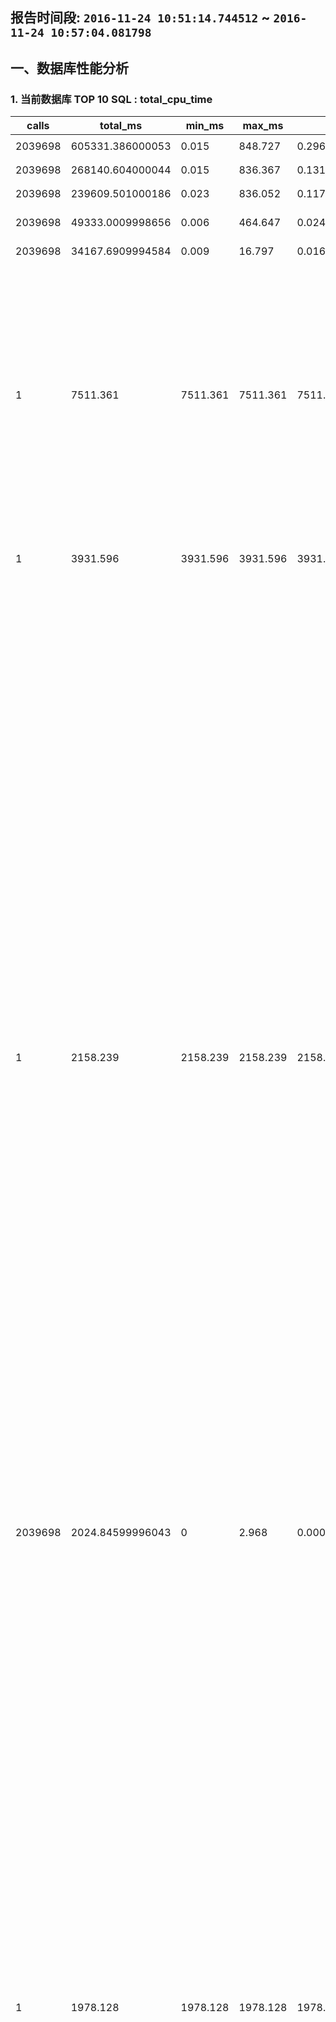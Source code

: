  ## 报告时间段: ```2016-11-24 10:51:14.744512``` ~ ```2016-11-24 10:57:04.081798```    
   
 ## 一、数据库性能分析
   
 ### 1. 当前数据库 TOP 10 SQL : total_cpu_time
   
 calls | total_ms | min_ms | max_ms | mean_ms | stddev_ms | rows | shared_blks_hit | shared_blks_read | shared_blks_dirtied | shared_blks_written | local_blks_hit | local_blks_read | local_blks_dirtied | shared_blks_written | temp_blks_read | temp_blks_written | blk_read_time | blk_write_time | query
 ---|---|---|---|---|---|---|---|---|---|---|---|---|---|---|---|---|---|---|---
 2039698 | 605331.386000053 | 0.015 | 848.727 | 0.296775005907738 | 2.85413485352702 | 2039698 | 99684751 | 2100 | 9136 | 0 | 0 | 0 | 0 | 0 | 0 | 0 | 0 | 0 | ```UPDATE pgbench_branches SET bbalance = bbalance + $1 WHERE bid = $2;```
 2039698 | 268140.604000044 | 0.015 | 836.367 | 0.131460933922569 | 1.37900138114079 | 2039698 | 93195557 | 905 | 19774 | 0 | 0 | 0 | 0 | 0 | 0 | 0 | 0 | 0 | ```UPDATE pgbench_tellers SET tbalance = tbalance + $1 WHERE tid = $2;```
 2039698 | 239609.501000186 | 0.023 | 836.052 | 0.117473028360085 | 4.50711811585977 | 2039698 | 11277885 | 2681 | 1571654 | 0 | 0 | 0 | 0 | 0 | 0 | 0 | 0 | 0 | ```UPDATE pgbench_accounts SET abalance = abalance + $1 WHERE aid = $2;```
 2039698 | 49333.0009998656 | 0.006 | 464.647 | 0.0241864241667166 | 1.93941085447089 | 2039698 | 2109626 | 13067 | 14524 | 0 | 0 | 0 | 0 | 0 | 0 | 0 | 0 | 0 | ```INSERT INTO pgbench_history (tid, bid, aid, delta, mtime) VALUES ($1, $2, $3, $4, CURRENT_TIMESTAMP);```
 2039698 | 34167.6909994584 | 0.009 | 16.797 | 0.0167513479936731 | 0.0366687321580847 | 2039698 | 8334249 | 0 | 0 | 0 | 0 | 0 | 0 | 0 | 0 | 0 | 0 | 0 | ```SELECT abalance FROM pgbench_accounts WHERE aid = $1;```
 1 | 7511.361 | 7511.361 | 7511.361 | 7511.361 | 0 | 0 | 816723 | 3 | 6 | 0 | 0 | 0 | 0 | 0 | 225 | 211 | 0 | 0 | ```create table IF NOT EXISTS snap_pg_rel_space_bucket as select 1::int8 snap_id, now() snap_ts, current_database(), buk this_buk_no, cnt rels_in_this_buk, pg_size_pretty(min) buk_min, pg_size_pretty(max) buk_max from  (   select row_number() over (partition by buk order by tsize), tsize, buk, min(tsize) over (partition by buk),max(tsize) over (partition by buk), count(*) over (partition by buk) cnt from   (     select pg_relation_size(a.oid) tsize, width_bucket(pg_relation_size(a.oid),tmin-1,tmax+1,10) buk from     (       select min(pg_relation_size(a.oid)) tmin, max(pg_relation_size(a.oid)) tmax from pg_class a, pg_namespace c where a.relnamespace=c.oid and nspname !~ $$^pg_$$ and nspname<>$$information_schema$$     ) t, pg_class a, pg_namespace c where a.relnamespace=c.oid and nspname !~ $$^pg_$$ and nspname<>$$information_schema$$   ) t  ) t where row_number=1;```
 1 | 3931.596 | 3931.596 | 3931.596 | 3931.596 | 0 | 0 | 909503 | 1 | 1 | 0 | 0 | 0 | 0 | 0 | 0 | 0 | 0 | 0 | ```create table IF NOT EXISTS snap_pg_hash_idx as select 1::int8 snap_id, now() snap_ts, current_database(),pg_get_indexdef(oid) from pg_class where relkind=$$i$$ and pg_get_indexdef(oid) ~ $$USING hash$$;```
 1 | 2158.239 | 2158.239 | 2158.239 | 2158.239 | 0 | 0 | 223555 | 3 | 4 | 0 | 0 | 0 | 0 | 0 | 4682 | 4666 | 0 | 0 | ```create table IF NOT EXISTS snap_pg_table_bloat as select 1::int8 snap_id, now() snap_ts,    current_database() AS db, schemaname, tablename, reltuples::bigint AS tups, relpages::bigint AS pages, otta,   ROUND(CASE WHEN otta=0 OR sml.relpages=0 OR sml.relpages=otta THEN 0.0 ELSE sml.relpages/otta::numeric END,1) AS tbloat,   CASE WHEN relpages < otta THEN 0 ELSE relpages::bigint - otta END AS wastedpages,   CASE WHEN relpages < otta THEN 0 ELSE bs*(sml.relpages-otta)::bigint END AS wastedbytes,   CASE WHEN relpages < otta THEN $$0 bytes$$::text ELSE (bs*(relpages-otta))::bigint &#124;&#124; $$ bytes$$ END AS wastedsize,   iname, ituples::bigint AS itups, ipages::bigint AS ipages, iotta,   ROUND(CASE WHEN iotta=0 OR ipages=0 OR ipages=iotta THEN 0.0 ELSE ipages/iotta::numeric END,1) AS ibloat,   CASE WHEN ipages < iotta THEN 0 ELSE ipages::bigint - iotta END AS wastedipages,   CASE WHEN ipages < iotta THEN 0 ELSE bs*(ipages-iotta) END AS wastedibytes,   CASE WHEN ipages < iotta THEN $$0 bytes$$ ELSE (bs*(ipages-iotta))::bigint &#124;&#124; $$ bytes$$ END AS wastedisize,   CASE WHEN relpages < otta THEN     CASE WHEN ipages < iotta THEN 0 ELSE bs*(ipages-iotta::bigint) END     ELSE CASE WHEN ipages < iotta THEN bs*(relpages-otta::bigint)       ELSE bs*(relpages-otta::bigint + ipages-iotta::bigint) END   END AS totalwastedbytes FROM (   SELECT     nn.nspname AS schemaname,     cc.relname AS tablename,     COALESCE(cc.reltuples,0) AS reltuples,     COALESCE(cc.relpages,0) AS relpages,     COALESCE(bs,0) AS bs,     COALESCE(CEIL((cc.reltuples*((datahdr+ma-       (CASE WHEN datahdr%ma=0 THEN ma ELSE datahdr%ma END))+nullhdr2+4))/(bs-20::float)),0) AS otta,     COALESCE(c2.relname,$$?$$) AS iname, COALESCE(c2.reltuples,0) AS ituples, COALESCE(c2.relpages,0) AS ipages,     COALESCE(CEIL((c2.reltuples*(datahdr-12))/(bs-20::float)),0) AS iotta    FROM      pg_class cc   JOIN pg_namespace nn ON cc.relnamespace = nn.oid AND nn.nspname <> $$information_schema$$   LEFT JOIN   (     SELECT       ma,bs,foo.nspname,foo.relname,       (datawidth+(hdr+ma-(case when hdr%ma=0 THEN ma ELSE hdr%ma END)))::numeric AS datahdr,       (maxfracsum*(nullhdr+ma-(case when nullhdr%ma=0 THEN ma ELSE nullhdr%ma END))) AS nullhdr2     FROM (       SELECT         ns.nspname, tbl.relname, hdr, ma, bs,         SUM((1-coalesce(null_frac,0))*coalesce(avg_width, 2048)) AS datawidth,         MAX(coalesce(null_frac,0)) AS maxfracsum,         hdr+(           SELECT 1+count(*)/8           FROM pg_stats s2           WHERE null_frac<>0 AND s2.schemaname = ns.nspname AND s2.tablename = tbl.relname         ) AS nullhdr       FROM pg_attribute att        JOIN pg_class tbl ON att.attrelid = tbl.oid       JOIN pg_namespace ns ON ns.oid = tbl.relnamespace        LEFT JOIN pg_stats s ON s.schemaname=ns.nspname       AND s.tablename = tbl.relname       AND s.inherited=false       AND s.attname=att.attname,       (         SELECT           (SELECT current_setting($$block_size$$)::numeric) AS bs,             CASE WHEN SUBSTRING(SPLIT_PART(v, $$ $$, 2) FROM $$#"[0-9]+.[0-9]+#"%$$ for $$#$$)               IN ($$8.0$$,$$8.1$$,$$8.2$$) THEN 27 ELSE 23 END AS hdr,           CASE WHEN v ~ $$mingw32$$ OR v ~ $$64-bit$$ THEN 8 ELSE 4 END AS ma         FROM (SELECT version() AS v) AS foo       ) AS constants       WHERE att.attnum > 0 AND tbl.relkind=$$r$$       GROUP BY 1,2,3,4,5     ) AS foo   ) AS rs   ON cc.relname = rs.relname AND nn.nspname = rs.nspname   LEFT JOIN pg_index i ON indrelid = cc.oid   LEFT JOIN pg_class c2 ON c2.oid = i.indexrelid ) AS sml order by wastedbytes desc limit 10;```
 2039698 | 2024.84599996043 | 0 | 2.968 | 0.000992718529900034 | 0.00373028886295509 | 0 | 0 | 0 | 0 | 0 | 0 | 0 | 0 | 0 | 0 | 0 | 0 | 0 | ```END;```
 1 | 1978.128 | 1978.128 | 1978.128 | 1978.128 | 0 | 0 | 223270 | 1 | 2 | 0 | 0 | 0 | 0 | 0 | 4682 | 4666 | 0 | 0 | ```create table IF NOT EXISTS snap_pg_index_bloat as select 1::int8 snap_id, now() snap_ts,    current_database() AS db, schemaname, tablename, reltuples::bigint AS tups, relpages::bigint AS pages, otta,   ROUND(CASE WHEN otta=0 OR sml.relpages=0 OR sml.relpages=otta THEN 0.0 ELSE sml.relpages/otta::numeric END,1) AS tbloat,   CASE WHEN relpages < otta THEN 0 ELSE relpages::bigint - otta END AS wastedpages,   CASE WHEN relpages < otta THEN 0 ELSE bs*(sml.relpages-otta)::bigint END AS wastedbytes,   CASE WHEN relpages < otta THEN $$0 bytes$$::text ELSE (bs*(relpages-otta))::bigint &#124;&#124; $$ bytes$$ END AS wastedsize,   iname, ituples::bigint AS itups, ipages::bigint AS ipages, iotta,   ROUND(CASE WHEN iotta=0 OR ipages=0 OR ipages=iotta THEN 0.0 ELSE ipages/iotta::numeric END,1) AS ibloat,   CASE WHEN ipages < iotta THEN 0 ELSE ipages::bigint - iotta END AS wastedipages,   CASE WHEN ipages < iotta THEN 0 ELSE bs*(ipages-iotta) END AS wastedibytes,   CASE WHEN ipages < iotta THEN $$0 bytes$$ ELSE (bs*(ipages-iotta))::bigint &#124;&#124; $$ bytes$$ END AS wastedisize,   CASE WHEN relpages < otta THEN     CASE WHEN ipages < iotta THEN 0 ELSE bs*(ipages-iotta::bigint) END     ELSE CASE WHEN ipages < iotta THEN bs*(relpages-otta::bigint)       ELSE bs*(relpages-otta::bigint + ipages-iotta::bigint) END   END AS totalwastedbytes FROM (   SELECT     nn.nspname AS schemaname,     cc.relname AS tablename,     COALESCE(cc.reltuples,0) AS reltuples,     COALESCE(cc.relpages,0) AS relpages,     COALESCE(bs,0) AS bs,     COALESCE(CEIL((cc.reltuples*((datahdr+ma-       (CASE WHEN datahdr%ma=0 THEN ma ELSE datahdr%ma END))+nullhdr2+4))/(bs-20::float)),0) AS otta,     COALESCE(c2.relname,$$?$$) AS iname, COALESCE(c2.reltuples,0) AS ituples, COALESCE(c2.relpages,0) AS ipages,     COALESCE(CEIL((c2.reltuples*(datahdr-12))/(bs-20::float)),0) AS iotta    FROM      pg_class cc   JOIN pg_namespace nn ON cc.relnamespace = nn.oid AND nn.nspname <> $$information_schema$$   LEFT JOIN   (     SELECT       ma,bs,foo.nspname,foo.relname,       (datawidth+(hdr+ma-(case when hdr%ma=0 THEN ma ELSE hdr%ma END)))::numeric AS datahdr,       (maxfracsum*(nullhdr+ma-(case when nullhdr%ma=0 THEN ma ELSE nullhdr%ma END))) AS nullhdr2     FROM (       SELECT         ns.nspname, tbl.relname, hdr, ma, bs,         SUM((1-coalesce(null_frac,0))*coalesce(avg_width, 2048)) AS datawidth,         MAX(coalesce(null_frac,0)) AS maxfracsum,         hdr+(           SELECT 1+count(*)/8           FROM pg_stats s2           WHERE null_frac<>0 AND s2.schemaname = ns.nspname AND s2.tablename = tbl.relname         ) AS nullhdr       FROM pg_attribute att        JOIN pg_class tbl ON att.attrelid = tbl.oid       JOIN pg_namespace ns ON ns.oid = tbl.relnamespace        LEFT JOIN pg_stats s ON s.schemaname=ns.nspname       AND s.tablename = tbl.relname       AND s.inherited=false       AND s.attname=att.attname,       (         SELECT           (SELECT current_setting($$block_size$$)::numeric) AS bs,             CASE WHEN SUBSTRING(SPLIT_PART(v, $$ $$, 2) FROM $$#"[0-9]+.[0-9]+#"%$$ for $$#$$)               IN ($$8.0$$,$$8.1$$,$$8.2$$) THEN 27 ELSE 23 END AS hdr,           CASE WHEN v ~ $$mingw32$$ OR v ~ $$64-bit$$ THEN 8 ELSE 4 END AS ma         FROM (SELECT version() AS v) AS foo       ) AS constants       WHERE att.attnum > 0 AND tbl.relkind=$$r$$       GROUP BY 1,2,3,4,5     ) AS foo   ) AS rs   ON cc.relname = rs.relname AND nn.nspname = rs.nspname   LEFT JOIN pg_index i ON indrelid = cc.oid   LEFT JOIN pg_class c2 ON c2.oid = i.indexrelid ) AS sml order by wastedibytes desc limit 10;```
   
 #### 建议
   
 检查SQL是否有优化空间, 配合auto_explain插件在csvlog中观察LONG SQL的执行计划是否正确.  
   
 ### 2. TOP 10 size 表统计信息
   
 current_database | nspname | relname | relkind | pg_relation_size | seq_scan | seq_tup_read | idx_scan | idx_tup_fetch | n_tup_ins | n_tup_upd | n_tup_del | n_tup_hot_upd | n_live_tup | n_dead_tup
 ---|---|---|---|---|---|---|---|---|---|---|---|---|---|---
 ```postgres``` | ```public``` | ```rum_test``` | r | 15 GB | 0 | 0 | 0 | 0 | 0 | 0 | 0 | 0 | 0.00000000000000000000 | 0.00000000000000000000
 ```postgres``` | ```public``` | ```gin_test``` | r | 15 GB | 0 | 0 | 0 | 0 | 0 | 0 | 0 | 0 | 0.00000000000000000000 | 0.00000000000000000000
 ```postgres``` | ```public``` | ```arr_test``` | r | 4340 MB | 0 | 0 | 0 | 0 | 0 | 0 | 0 | 0 | 0.00000000000000000000 | 0.00000000000000000000
 ```postgres``` | ```public``` | ```pgbench_accounts``` | r | 1395 MB | 0 | 0 | 4079396 | 4079396 | 0 | 2039698 | 0 | 1877887 | 10454088.000000000000 | 1254538.000000000000
 ```postgres``` | ```public``` | ```gist_test``` | r | 498 MB | 0 | 0 | 0 | 0 | 0 | 0 | 0 | 0 | 0.00000000000000000000 | 0.00000000000000000000
 ```postgres``` | ```public``` | ```btree_test``` | r | 422 MB | 0 | 0 | 0 | 0 | 0 | 0 | 0 | 0 | 0.00000000000000000000 | 0.00000000000000000000
 ```postgres``` | ```public``` | ```p2``` | r | 346 MB | 0 | 0 | -1 | -1 | 0 | 0 | 0 | 0 | 0.00000000000000000000 | 0.00000000000000000000
 ```postgres``` | ```public``` | ```p1``` | r | 346 MB | 0 | 0 | -1 | -1 | 0 | 0 | 0 | 0 | 0.00000000000000000000 | 0.00000000000000000000
 ```postgres``` | ```public``` | ```pgbench_history``` | r | 281 MB | 0 | 0 | -1 | -1 | 2039698 | 0 | 0 | 0 | 5291572.000000000000 | 0.00000000000000000000
 ```postgres``` | ```public``` | ```test_pg_part_single``` | r | 66 MB | 0 | 0 | 0 | 0 | 0 | 0 | 0 | 0 | 0.00000000000000000000 | 0.00000000000000000000
   
 #### 说明
   
 seq_scan, 全表扫描次数  
   
 seq_tup_read, 全表扫描实际一共读取了多少条记录, 如果平均每次读取的记录数不多, 可能是limit语句造成的  
   
 idx_scan, 索引扫描次数  
   
 idx_tup_fetch, 索引扫描实际获取的记录数, 如果平均每次读取记录数很多, 说明数据库倾向使用索引扫描, 建议观察随机IO的性能看情况调整  
   
 n_tup_ins, 统计周期内, 插入了多少条记录  
   
 n_tup_upd, 统计周期内, 更新了多少条记录  
   
 n_tup_hot_upd, 统计周期内, HOT更新(指更新后的记录依旧在当前PAGE)了多少条记录  
   
 n_live_tup, 该表有多少可用数据  
   
 n_dead_tup, 该表有多少垃圾数据  
   
 #### 建议
   
 经验值: 单表超过10GB, 并且这个表需要频繁更新 或 删除+插入的话, 建议对表根据业务逻辑进行合理拆分后获得更好的性能, 以及便于对膨胀索引进行维护; 如果是只读的表, 建议适当结合SQL语句进行优化.  
   
 ### 3. 全表扫描统计 , 平均实际扫描记录数排名前10的表
   
 current_database | nspname | relname | relkind | pg_relation_size | seq_scan | seq_tup_read | idx_scan | idx_tup_fetch | n_tup_ins | n_tup_upd | n_tup_del | n_tup_hot_upd | n_live_tup | n_dead_tup
 ---|---|---|---|---|---|---|---|---|---|---|---|---|---|---
 ```postgres``` | ```pg_catalog``` | ```pg_constraint``` | r | 38 MB | 3 | 299868 | 11727 | 210786 | 2 | 0 | 2 | 0 | 1.00000000000000000000 | 2.0000000000000000
 ```postgres``` | ```__pg_stats__``` | ```snap_pg_statio_all_indexes``` | r | 16 MB | 2 | 100228 | -1 | -1 | 50114 | 0 | 0 | 0 | 50114.000000000000 | 0.00000000000000000000
 ```postgres``` | ```pg_catalog``` | ```pg_class``` | r | 17 MB | 16919 | 647986307 | 540644 | 388186 | 132 | 32 | 132 | 31 | 66.0000000000000000 | 139.0000000000000000
 ```postgres``` | ```pg_catalog``` | ```pg_index``` | r | 9032 kB | 45 | 1202791 | 108324 | 256166 | 34 | 0 | 34 | 0 | 17.0000000000000000 | 34.0000000000000000
 ```postgres``` | ```pg_catalog``` | ```pg_proc``` | r | 680 kB | 2 | 5936 | 1294 | 1900 | 16 | 7 | 16 | 7 | 10.0000000000000000 | 19.0000000000000000
 ```postgres``` | ```__pg_stats__``` | ```snap_pg_statio_all_tables``` | r | 232 kB | 2 | 1606 | -1 | -1 | 803 | 0 | 0 | 0 | 803.0000000000000000 | 0.00000000000000000000
 ```postgres``` | ```__pg_stats__``` | ```snap_pg_db_rel_size``` | r | 248 kB | 2 | 1466 | -1 | -1 | 733 | 0 | 0 | 0 | 733.0000000000000000 | 0.00000000000000000000
 ```postgres``` | ```pg_catalog``` | ```pg_statistic``` | r | 392 kB | 6 | 3110 | 337280 | 5644 | 125 | 145 | 154 | 136 | 542.0000000000000000 | 38.0000000000000000
 ```postgres``` | ```__pg_stats__``` | ```snap_pg_rel_age``` | r | 32 kB | 1 | 100 | -1 | -1 | 100 | 0 | 0 | 0 | 100.0000000000000000 | 0.00000000000000000000
 ```postgres``` | ```__pg_stats__``` | ```snap_pg_stat_statements``` | r | 64 kB | 1 | 42 | -1 | -1 | 42 | 0 | 0 | 0 | 42.0000000000000000 | 0.00000000000000000000
   
 #### 说明
   
 seq_scan, 全表扫描次数  
   
 seq_tup_read, 全表扫描实际一共读取了多少条记录, 如果平均每次读取的记录数不多, 可能是limit语句造成的  
   
 idx_scan, 索引扫描次数  
   
 idx_tup_fetch, 索引扫描实际获取的记录数, 如果平均每次读取记录数很多, 说明数据库倾向使用索引扫描, 建议观察随机IO的性能看情况调整  
   
 n_tup_ins, 统计周期内, 插入了多少条记录  
   
 n_tup_upd, 统计周期内, 更新了多少条记录  
   
 n_tup_hot_upd, 统计周期内, HOT更新(指更新后的记录依旧在当前PAGE)了多少条记录  
   
 n_live_tup, 该表有多少可用数据  
   
 n_dead_tup, 该表有多少垃圾数据  
   
 #### 建议
   
 平均扫描的记录数如果很多, 建议找到SQL, 并针对性的创建索引(统计分析需求除外).  
   
 ### 4. 未命中buffer , 热表统计
   
 current_database | schemaname | relname | heap_blks_read | heap_blks_hit | idx_blks_read | idx_blks_hit | toast_blks_read | toast_blks_hit | tidx_blks_read | tidx_blks_hit
 ---|---|---|---|---|---|---|---|---|---|---
 ```postgres``` | ```pg_catalog``` | ```pg_proc``` | 1 | 1754 | 0 | 2833 | 10 | 262 | 0 | 312
 ```postgres``` | ```pg_catalog``` | ```pg_statistic``` | 6 | 6448 | 0 | 675060 | 0 | 23 | 0 | 14
 ```postgres``` | ```pg_catalog``` | ```pg_db_role_setting``` | 1 | 420 | 5 | 1036802 | 0 | 0 | 0 | 0
 ```postgres``` | ```pg_catalog``` | ```pg_shdescription``` | 2 | 25 | 3 | 10 | 0 | 0 | 0 | 0
 ```postgres``` | ```__pg_stats__``` | ```snap_list``` | 1 | 5 | 2 | 8 | 0 | 0 | 0 | 0
 ```postgres``` | ```pg_catalog``` | ```pg_shseclabel``` | 0 | 0 | 2 | 4 | 0 | 0 | 0 | 0
 ```postgres``` | ```pg_catalog``` | ```pg_trigger``` | 0 | 49 | 0 | 96 | 0 | 0 | 0 | 0
 ```postgres``` | ```public``` | ```test_pg_part_orig_10``` | 0 | 0 | 0 | 0 | 0 | 0 | 0 | 0
 ```postgres``` | ```public``` | ```test_pg_part_orig_2``` | 0 | 0 | 0 | 0 | 0 | 0 | 0 | 0
 ```postgres``` | ```public``` | ```test_pg_part_pathman_3``` | 0 | 0 | 0 | 0 | 0 | 0 | 0 | 0
   
 #### 建议
   
 如果热表的命中率很低, 说明需要增加shared buffer, 添加内存.  
   
 ### 5. 未命中&命中buffer , 热表统计
   
 current_database | schemaname | relname | heap_blks_read | heap_blks_hit | idx_blks_read | idx_blks_hit | toast_blks_read | toast_blks_hit | tidx_blks_read | tidx_blks_hit
 ---|---|---|---|---|---|---|---|---|---|---
 ```postgres``` | ```pg_catalog``` | ```pg_db_role_setting``` | 1 | 420 | 5 | 1036802 | 0 | 0 | 0 | 0
 ```postgres``` | ```pg_catalog``` | ```pg_statistic``` | 6 | 6448 | 0 | 675060 | 0 | 23 | 0 | 14
 ```postgres``` | ```pg_catalog``` | ```pg_constraint``` | 0 | 41901 | 0 | 24072 | 0 | 0 | 0 | 0
 ```postgres``` | ```pg_catalog``` | ```pg_proc``` | 1 | 1754 | 0 | 2833 | 10 | 262 | 0 | 312
 ```postgres``` | ```pg_catalog``` | ```pg_rewrite``` | 0 | 261 | 0 | 262 | 0 | 190 | 0 | 274
 ```postgres``` | ```pg_catalog``` | ```pg_description``` | 0 | 0 | 0 | 634 | 0 | 0 | 0 | 0
 ```postgres``` | ```public``` | ```pathman_config``` | 0 | 318 | 0 | 134 | 0 | 0 | 0 | 0
 ```postgres``` | ```pg_catalog``` | ```pg_seclabel``` | 0 | 0 | 0 | 316 | 0 | 0 | 0 | 0
 ```postgres``` | ```pg_catalog``` | ```pg_attrdef``` | 0 | 77 | 0 | 130 | 0 | 0 | 0 | 0
 ```postgres``` | ```pg_catalog``` | ```pg_trigger``` | 0 | 49 | 0 | 96 | 0 | 0 | 0 | 0
   
 #### 建议
   
 如果热表的命中率很低, 说明需要增加shared buffer, 添加内存.  
   
 ### 6. 未命中 , 热索引统计
   
 current_database | schemaname | relname | indexrelname | idx_blks_read | idx_blks_hit
 ---|---|---|---|---|---
 ```postgres``` | ```pg_catalog``` | ```pg_type``` | ```pg_type_typname_nsp_index``` | 57 | 1121
 ```postgres``` | ```public``` | ```pgbench_tellers``` | ```pgbench_tellers_pkey``` | 31 | 8252683
 ```postgres``` | ```pg_catalog``` | ```pg_type``` | ```pg_type_oid_index``` | 23 | 2786
 ```postgres``` | ```public``` | ```pgbench_branches``` | ```pgbench_branches_pkey``` | 22 | 5768469
 ```postgres``` | ```public``` | ```pgbench_accounts``` | ```pgbench_accounts_pkey``` | 9 | 12858010
 ```postgres``` | ```pg_catalog``` | ```pg_database``` | ```pg_database_datname_index``` | 8 | 519874
 ```postgres``` | ```pg_catalog``` | ```pg_authid``` | ```pg_authid_rolname_index``` | 8 | 4893
 ```postgres``` | ```pg_catalog``` | ```pg_tablespace``` | ```pg_tablespace_oid_index``` | 8 | 2852
 ```postgres``` | ```pg_catalog``` | ```pg_database``` | ```pg_database_oid_index``` | 8 | 1031167
 ```postgres``` | ```pg_catalog``` | ```pg_authid``` | ```pg_authid_oid_index``` | 8 | 5963
   
 #### 建议
   
 如果热索引的命中率很低, 说明需要增加shared buffer, 添加内存.  
   
 ### 7. 未命中&命中buffer , 热索引统计
   
 current_database | schemaname | relname | indexrelname | idx_blks_read | idx_blks_hit
 ---|---|---|---|---|---
 ```postgres``` | ```public``` | ```pgbench_accounts``` | ```pgbench_accounts_pkey``` | 9 | 12858010
 ```postgres``` | ```public``` | ```pgbench_tellers``` | ```pgbench_tellers_pkey``` | 31 | 8252683
 ```postgres``` | ```public``` | ```pgbench_branches``` | ```pgbench_branches_pkey``` | 22 | 5768469
 ```postgres``` | ```pg_catalog``` | ```pg_class``` | ```pg_class_oid_index``` | 0 | 1605552
 ```postgres``` | ```pg_catalog``` | ```pg_db_role_setting``` | ```pg_db_role_setting_databaseid_rol_index``` | 5 | 1036802
 ```postgres``` | ```pg_catalog``` | ```pg_database``` | ```pg_database_oid_index``` | 8 | 1031167
 ```postgres``` | ```pg_catalog``` | ```pg_attribute``` | ```pg_attribute_relid_attnum_index``` | 4 | 698289
 ```postgres``` | ```pg_catalog``` | ```pg_statistic``` | ```pg_statistic_relid_att_inh_index``` | 0 | 675060
 ```postgres``` | ```pg_catalog``` | ```pg_database``` | ```pg_database_datname_index``` | 8 | 519874
 ```postgres``` | ```pg_catalog``` | ```pg_index``` | ```pg_index_indexrelid_index``` | 0 | 214951
   
 #### 建议
   
 如果热索引的命中率很低, 说明需要增加shared buffer, 添加内存.  
   
 ### 8. 上次巡检以来未使用，或者使用较少的索引
   
 current_database | schemaname | relname | indexrelname | idx_scan | idx_tup_read | idx_tup_fetch | pg_size_pretty
 ---|---|---|---|---|---
 ```postgres``` | ```public``` | ```arr_test``` | ```idx_arr_test``` | 0 | 0 | 0 | 3910 MB
 ```postgres``` | ```public``` | ```btree_test``` | ```idx_btree``` | 0 | 0 | 0 | 214 MB
 ```postgres``` | ```public``` | ```btree_test``` | ```idx_btree_1``` | 0 | 0 | 0 | 214 MB
 ```postgres``` | ```public``` | ```btree_test``` | ```idx_btree_2``` | 0 | 0 | 0 | 214 MB
 ```postgres``` | ```public``` | ```gin_test``` | ```idx_gin_test``` | 0 | 0 | 0 | 3910 MB
 ```postgres``` | ```public``` | ```gist_test``` | ```idx_gist``` | 0 | 0 | 0 | 601 MB
 ```postgres``` | ```public``` | ```rum_test``` | ```rumidx``` | 0 | 0 | 0 | 7036 MB
   
 #### 建议
   
 建议和应用开发人员确认后, 删除不需要的索引.  
   
 ### 9. 索引数超过4并且SIZE大于10MB的表
   
 current_database | schemaname | relname | pg_size_pretty | idx_cnt
 ---|---|---|---|---
   
 #### 建议
   
 索引数量太多, 影响表的增删改性能, 建议检查是否有不需要的索引.  
   
 建议检查pg_stat_all_tables(n_tup_ins,n_tup_upd,n_tup_del,n_tup_hot_upd), 如果确实非常频繁, 建议检查哪些索引是不需要的.  
   
 ## 二、数据库空间使用分析
   
 ### 1. 用户对象占用空间的柱状图
   
 snap_ts | current_database | this_buk_no | rels_in_this_buk | buk_min | buk_max
 ---|---|---|---|---|---
 ```2016-11-24 10:57:04.081798+08``` | ```postgres``` | 1 | 50631 | 0 bytes | 1395 MB
 ```2016-11-24 10:57:04.081798+08``` | ```postgres``` | 3 | 3 | 3910 MB | 4340 MB
 ```2016-11-24 10:57:04.081798+08``` | ```postgres``` | 5 | 1 | 7036 MB | 7036 MB
 ```2016-11-24 10:57:04.081798+08``` | ```postgres``` | 10 | 2 | 15 GB | 15 GB
   
 #### 建议
   
 纵览用户对象大小的柱状分布图, 单容量超过10GB的对象(指排除TOAST的空间还超过10GB)，建议分区, 目前建议使用pg_pathman插件.  
   
 ## 三、数据库垃圾分析
   
 ### 1. 表膨胀分析
   
 snap_ts | db | schemaname | tablename | tups | pages | otta | tbloat | wastedpages | wastedbytes | wastedsize | iname | itups | ipages | iotta | ibloat | wastedipages | wastedibytes | wastedisize | totalwastedbytes
 ---|---|---|---|---|---|---|---|---|---|---|---|---|---|---|---|---|---|---|---
 ```2016-11-24 10:57:04.081798+08``` | ```postgres``` | ```public``` | ```gin_test``` | 10000000 | 2000001 | 1737641 | 1.2 | 262360 | 2149253120 | 2149253120 bytes | idx_gin_test | 999505408 | 500492 | 171109651 | 0.0 | 0 | 0 | 0 bytes | 2149253120
 ```2016-11-24 10:57:04.081798+08``` | ```postgres``` | ```public``` | ```rum_test``` | 9800000 | 1960028 | 1702888 | 1.2 | 257140 | 2106490880 | 2106490880 bytes | rumidx | 979514496 | 823549 | 167687321 | 0.0 | 0 | 0 | 0 bytes | 2106490880
 ```2016-11-24 10:57:04.081798+08``` | ```postgres``` | ```public``` | ```pgbench_accounts``` | 10454088 | 176172 | 168862 | 1.0 | 7310 | 59883520 | 59883520 bytes | pgbench_accounts_pkey | 10454088 | 27431 | 139440 | 0.2 | 0 | 0 | 0 bytes | 59883520
 ```2016-11-24 10:57:04.081798+08``` | ```postgres``` | ```public``` | ```pgbench_tellers``` | 1000 | 3664 | 9 | 407.1 | 3655 | 29941760 | 29941760 bytes | pgbench_tellers_pkey | 1000 | 605 | 3 | 201.7 | 602 | 4931584 | 4931584 bytes | 34873344
 ```2016-11-24 10:57:04.081798+08``` | ```postgres``` | ```public``` | ```arr_test``` | 10000000 | 555557 | 553109 | 1.0 | 2448 | 20054016 | 20054016 bytes | idx_arr_test | 999504960 | 500492 | 53326501 | 0.0 | 0 | 0 | 0 bytes | 20054016
 ```2016-11-24 10:57:04.081798+08``` | ```postgres``` | ```pg_catalog``` | ```pg_class``` | 51056 | 2191 | 1175 | 1.9 | 1016 | 8323072 | 8323072 bytes | pg_class_oid_index | 51056 | 443 | 907 | 0.5 | 0 | 0 | 0 bytes | 8323072
 ```2016-11-24 10:57:04.081798+08``` | ```postgres``` | ```pg_catalog``` | ```pg_class``` | 51056 | 2191 | 1175 | 1.9 | 1016 | 8323072 | 8323072 bytes | pg_class_tblspc_relfilenode_index | 51056 | 315 | 907 | 0.3 | 0 | 0 | 0 bytes | 8323072
 ```2016-11-24 10:57:04.081798+08``` | ```postgres``` | ```pg_catalog``` | ```pg_class``` | 51056 | 2191 | 1175 | 1.9 | 1016 | 8323072 | 8323072 bytes | pg_class_relname_nsp_index | 51056 | 589 | 907 | 0.6 | 0 | 0 | 0 bytes | 8323072
 ```2016-11-24 10:57:04.081798+08``` | ```postgres``` | ```pg_catalog``` | ```pg_attribute``` | 107789 | 2926 | 2164 | 1.4 | 762 | 6242304 | 6242304 bytes | pg_attribute_relid_attnam_index | 107789 | 749 | 1570 | 0.5 | 0 | 0 | 0 bytes | 6242304
 ```2016-11-24 10:57:04.081798+08``` | ```postgres``` | ```pg_catalog``` | ```pg_attribute``` | 107789 | 2926 | 2164 | 1.4 | 762 | 6242304 | 6242304 bytes | pg_attribute_relid_attnum_index | 107789 | 662 | 1570 | 0.4 | 0 | 0 | 0 bytes | 6242304
   
 #### 建议
   
 根据浪费的字节数, 设置合适的autovacuum_vacuum_scale_factor, 大表如果频繁的有更新或删除和插入操作, 建议设置较小的autovacuum_vacuum_scale_factor来降低浪费空间.  
   
 同时还需要打开autovacuum, 根据服务器的内存大小, CPU核数, 设置足够大的autovacuum_work_mem 或 autovacuum_max_workers 或 maintenance_work_mem, 以及足够小的 autovacuum_naptime.  
   
 同时还需要分析是否对大数据库使用了逻辑备份pg_dump, 系统中是否经常有长SQL, 长事务. 这些都有可能导致膨胀.  
   
 使用pg_reorg或者vacuum full可以回收膨胀的空间.  
   
 参考: http://blog.163.com/digoal@126/blog/static/1638770402015329115636287/.  
   
 otta评估出的表实际需要页数, iotta评估出的索引实际需要页数.  
   
 bs数据库的块大小.  
   
 tbloat表膨胀倍数, ibloat索引膨胀倍数, wastedpages表浪费了多少个数据块, wastedipages索引浪费了多少个数据块.  
   
 wastedbytes表浪费了多少字节, wastedibytes索引浪费了多少字节.  
   
 ### 2. 索引膨胀分析
   
 snap_ts | db | schemaname | tablename | tups | pages | otta | tbloat | wastedpages | wastedbytes | wastedsize | iname | itups | ipages | iotta | ibloat | wastedipages | wastedibytes | wastedisize | totalwastedbytes
 ---|---|---|---|---|---|---|---|---|---|---|---|---|---|---|---|---|---|---|---
 ```2016-11-24 10:57:04.081798+08``` | ```postgres``` | ```public``` | ```gist_test``` | 9999939 | 63695 | 63632 | 1.0 | 63 | 516096 | 516096 bytes | idx_gist | 9999939 | 76922 | 36711 | 2.1 | 40211 | 329408512 | 329408512 bytes | 329924608
 ```2016-11-24 10:57:04.081798+08``` | ```postgres``` | ```public``` | ```test_pg_part_single``` | 999999 | 8389 | 8322 | 1.0 | 67 | 548864 | 548864 bytes | test_pg_part_single_pkey | 999999 | 5486 | 2570 | 2.1 | 2916 | 23887872 | 23887872 bytes | 24436736
 ```2016-11-24 10:57:04.081798+08``` | ```postgres``` | ```pg_catalog``` | ```pg_depend``` | 209624 | 2280 | 1540 | 1.5 | 740 | 6062080 | 6062080 bytes | pg_depend_depender_index | 209624 | 2462 | 950 | 2.6 | 1512 | 12386304 | 12386304 bytes | 18448384
 ```2016-11-24 10:57:04.081798+08``` | ```postgres``` | ```pg_catalog``` | ```pg_depend``` | 209624 | 2280 | 1540 | 1.5 | 740 | 6062080 | 6062080 bytes | pg_depend_reference_index | 209624 | 1875 | 950 | 2.0 | 925 | 7577600 | 7577600 bytes | 13639680
 ```2016-11-24 10:57:04.081798+08``` | ```postgres``` | ```public``` | ```pgbench_tellers``` | 1000 | 3664 | 9 | 407.1 | 3655 | 29941760 | 29941760 bytes | pgbench_tellers_pkey | 1000 | 605 | 3 | 201.7 | 602 | 4931584 | 4931584 bytes | 34873344
 ```2016-11-24 10:57:04.081798+08``` | ```postgres``` | ```public``` | ```test_pg_part_orig_3``` | 100014 | 737 | 833 | 0.9 | 0 | 0 | 0 bytes | test_pg_part_orig_3_pkey | 100014 | 551 | 257 | 2.1 | 294 | 2408448 | 2408448 bytes | 2408448
 ```2016-11-24 10:57:04.081798+08``` | ```postgres``` | ```public``` | ```test_pg_part_pathman_4``` | 100000 | 761 | 833 | 0.9 | 0 | 0 | 0 bytes | test_pg_part_pathman_4_pkey | 100000 | 551 | 257 | 2.1 | 294 | 2408448 | 2408448 bytes | 2408448
 ```2016-11-24 10:57:04.081798+08``` | ```postgres``` | ```public``` | ```test_pg_part_pathman_8``` | 100000 | 738 | 833 | 0.9 | 0 | 0 | 0 bytes | test_pg_part_pathman_8_pkey | 100000 | 551 | 257 | 2.1 | 294 | 2408448 | 2408448 bytes | 2408448
 ```2016-11-24 10:57:04.081798+08``` | ```postgres``` | ```public``` | ```test_pg_part_pathman_3``` | 100000 | 732 | 833 | 0.9 | 0 | 0 | 0 bytes | test_pg_part_pathman_3_pkey | 100000 | 551 | 257 | 2.1 | 294 | 2408448 | 2408448 bytes | 2408448
 ```2016-11-24 10:57:04.081798+08``` | ```postgres``` | ```public``` | ```test_pg_part_orig_9``` | 100001 | 730 | 833 | 0.9 | 0 | 0 | 0 bytes | test_pg_part_orig_9_pkey | 100001 | 551 | 257 | 2.1 | 294 | 2408448 | 2408448 bytes | 2408448
   
 #### 建议
   
 如果索引膨胀太大, 会影响性能, 建议重建索引, create index CONCURRENTLY ... .  
   
 ### 3. 垃圾记录 TOP 10 表分析
   
 snap_ts | database | schemaname | tablename | n_dead_tup
 ---|---|---|---|---
 ```2016-11-24 10:57:04.081798+08``` | ```postgres``` | ```public``` | ```pgbench_branches``` | 672799
   
 #### 建议
   
 通常垃圾过多, 可能是因为无法回收垃圾, 或者回收垃圾的进程繁忙或没有及时唤醒, 或者没有开启autovacuum, 或在短时间内产生了大量的垃圾.  
   
 可以等待autovacuum进行处理, 或者手工执行vacuum table.  
   
 ### 4. 未引用的大对象分析
   
 snap_ts | database | pg_size_pretty
 ---|---|---|---|---
   
 #### 建议
   
 如果大对象没有被引用时, 建议删除, 否则就类似于内存泄露, 使用vacuumlo可以删除未被引用的大对象, 例如: vacuumlo -l 1000 $db -w或者我写的调用vacuumlo()函数.  
   
 应用开发时, 注意及时删除不需要使用的大对象, 使用lo_unlink 或 驱动对应的API.  
   
 参考 http://www.postgresql.org/docs/9.4/static/largeobjects.html  
   
 ## 四、数据库安全或潜在风险分析
   
 ### 1. 表年龄前100
   
 snap_ts | database | rolname | nspname | relkind | relname | age | age_remain
 ---|---|---|---|---|---|---|---
   
 #### 建议
   
 表的年龄正常情况下应该小于vacuum_freeze_table_age, 如果剩余年龄小于2亿, 建议人为干预, 将LONG SQL或事务杀掉后, 执行vacuum freeze.  
   
 ### 2. unlogged table和hash index
   
 snap_ts | database | rolname | nspname | relname
 ---|---|---|---|---
   
 snap_ts | database | idx
 ---|---|---
   
 #### 建议
   
 unlogged table和hash index不记录XLOG, 无法使用流复制或者log shipping的方式复制到standby节点, 如果在standby节点执行某些SQL, 可能导致报错或查不到数据.  
   
 在数据库CRASH后无法修复unlogged table和hash index, 不建议使用.  
   
 PITR对unlogged table和hash index也不起作用.  
   
 ### 3. 剩余可使用次数不足1000万次的序列检查
   
 snap_ts | database | rolname | nspname | relname | times_remain
 ---|---|---|---|---|---
   
 #### 建议
   
 序列剩余使用次数到了之后, 将无法使用, 报错, 请开发人员关注.  
   
 ### 4. 锁等待分析
   
 snap_ts | locktype | r_mode | r_user | r_db | relation | r_pid | r_page | r_tuple | r_xact_start | r_query_start | r_locktime | r_query | w_mode | w_pid | w_page | w_tuple | w_xact_start | w_query_start | w_locktime | w_query
 ---|---|---|---|---|---|---|---|---|---|---|---|---|---|---|---|---|---|---|---|---
   
 #### 建议
   
 锁等待状态, 反映业务逻辑的问题或者SQL性能有问题, 建议深入排查持锁的SQL.  
